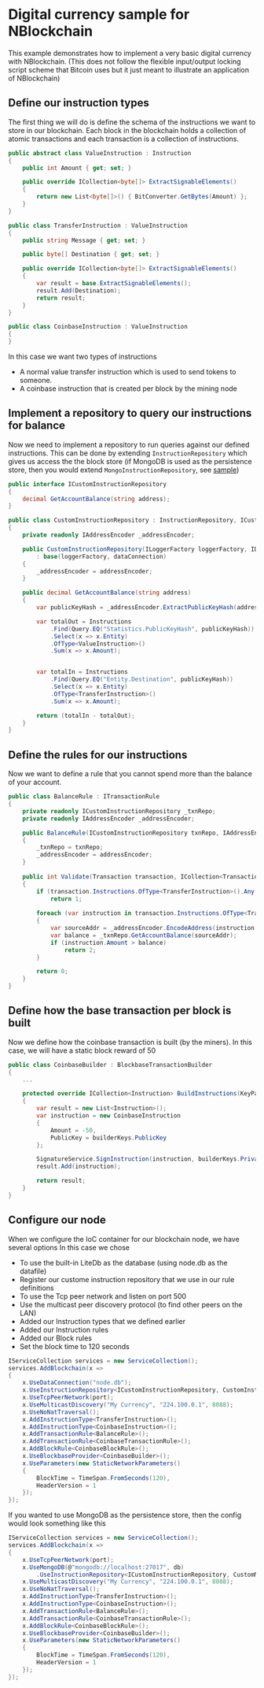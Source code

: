 # Digital currency sample for NBlockchain

This example demonstrates how to implement a very basic digital currency with NBlockchain.
(This does not follow the flexible input/output locking script scheme that Bitcoin uses but it just meant to illustrate an application of NBlockchain)

## Define our instruction types

The first thing we will do is define the schema of the instructions we want to store in our blockchain. 
Each block in the blockchain holds a collection of atomic transactions and each transaction is a collection of instructions.

```c#
public abstract class ValueInstruction : Instruction
{
    public int Amount { get; set; }

    public override ICollection<byte[]> ExtractSignableElements()
    {
        return new List<byte[]>() { BitConverter.GetBytes(Amount) };
    }
}

public class TransferInstruction : ValueInstruction
{
    public string Message { get; set; }

    public byte[] Destination { get; set; }

    public override ICollection<byte[]> ExtractSignableElements()
    {
        var result = base.ExtractSignableElements();
        result.Add(Destination);
        return result;
    }
}

public class CoinbaseInstruction : ValueInstruction
{
}
```

In this case we want two types of instructions
 * A normal value transfer instruction which is used to send tokens to someone.
 * A coinbase instruction that is created per block by the mining node

## Implement a repository to query our instructions for balance

Now we need to implement a repository to run queries against our defined instructions.
This can be done by extending `InstructionRepository` which gives us access the the block store (if MongoDB is used as the persistence store, then you would extend `MongoInstructionRepository`, see [sample](Repositories/Mongo/CustomMongoInstructionRepository.cs))

```c#
public interface ICustomInstructionRepository
{
    decimal GetAccountBalance(string address);
}

public class CustomInstructionRepository : InstructionRepository, ICustomInstructionRepository
{
    private readonly IAddressEncoder _addressEncoder;

    public CustomInstructionRepository(ILoggerFactory loggerFactory, IDataConnection dataConnection, IAddressEncoder addressEncoder)
        : base(loggerFactory, dataConnection)
    {
        _addressEncoder = addressEncoder;
    }

    public decimal GetAccountBalance(string address)
    {
        var publicKeyHash = _addressEncoder.ExtractPublicKeyHash(address);

        var totalOut = Instructions
            .Find(Query.EQ("Statistics.PublicKeyHash", publicKeyHash))
            .Select(x => x.Entity)
            .OfType<ValueInstruction>()
            .Sum(x => x.Amount);


        var totalIn = Instructions
            .Find(Query.EQ("Entity.Destination", publicKeyHash))
            .Select(x => x.Entity)
            .OfType<TransferInstruction>()
            .Sum(x => x.Amount);

        return (totalIn - totalOut);
    }
}

```

## Define the rules for our instructions

Now we want to define a rule that you cannot spend more than the balance of your account.

```c#
public class BalanceRule : ITransactionRule
{
    private readonly ICustomInstructionRepository _txnRepo;
    private readonly IAddressEncoder _addressEncoder;

    public BalanceRule(ICustomInstructionRepository txnRepo, IAddressEncoder addressEncoder)
    {
        _txnRepo = txnRepo;
        _addressEncoder = addressEncoder;
    }
        
    public int Validate(Transaction transaction, ICollection<Transaction> siblings)
    {
        if (transaction.Instructions.OfType<TransferInstruction>().Any(x => x.Amount < 0))
            return 1;
            
        foreach (var instruction in transaction.Instructions.OfType<TransferInstruction>())
        {
            var sourceAddr = _addressEncoder.EncodeAddress(instruction.PublicKey, 0);
            var balance = _txnRepo.GetAccountBalance(sourceAddr);
            if (instruction.Amount > balance)
                return 2;
        }

        return 0;
    }
}    
```

## Define how the base transaction per block is built

Now we define how the coinbase transaction is built (by the miners).
In this case, we will have a static block reward of 50

```c#
public class CoinbaseBuilder : BlockbaseTransactionBuilder
{
    ...

    protected override ICollection<Instruction> BuildInstructions(KeyPair builderKeys, ICollection<Transaction> transactions)
    {
        var result = new List<Instruction>();
        var instruction = new CoinbaseInstruction
        {
            Amount = -50,
            PublicKey = builderKeys.PublicKey
        };

        SignatureService.SignInstruction(instruction, builderKeys.PrivateKey);
        result.Add(instruction);

        return result;
    }
}
```

## Configure our node

When we configure the IoC container for our blockchain node, we have several options
In this case we chose
 * To use the built-in LiteDb as the database (using node.db as the datafile)
 * Register our custome instruction repository that we use in our rule definitions
 * To use the Tcp peer network and listen on port 500
 * Use the multicast peer discovery protocol (to find other peers on the LAN)
 * Added our Instruction types that we defined earlier
 * Added our Instruction rules
 * Added our Block rules
 * Set the block time to 120 seconds

```c#
IServiceCollection services = new ServiceCollection();
services.AddBlockchain(x =>
{
    x.UseDataConnection("node.db");
    x.UseInstructionRepository<ICustomInstructionRepository, CustomInstructionRepository>();
    x.UseTcpPeerNetwork(port);
    x.UseMulticastDiscovery("My Currency", "224.100.0.1", 8088);
	x.UseNoNatTraversal();
    x.AddInstructionType<TransferInstruction>();
    x.AddInstructionType<CoinbaseInstruction>();
    x.AddTransactionRule<BalanceRule>();
    x.AddTransactionRule<CoinbaseTransactionRule>();
    x.AddBlockRule<CoinbaseBlockRule>();
    x.UseBlockbaseProvider<CoinbaseBuilder>();
    x.UseParameters(new StaticNetworkParameters()
    {
        BlockTime = TimeSpan.FromSeconds(120),
        HeaderVersion = 1
    });
});
```

If you wanted to use MongoDB as the persistence store, then the config would look something like this

```c#
IServiceCollection services = new ServiceCollection();
services.AddBlockchain(x =>
{
    x.UseTcpPeerNetwork(port);
    x.UseMongoDB(@"mongodb://localhost:27017", db)
        .UseInstructionRepository<ICustomInstructionRepository, CustomMongoInstructionRepository>();
    x.UseMulticastDiscovery("My Currency", "224.100.0.1", 8088);
	x.UseNoNatTraversal();
    x.AddInstructionType<TransferInstruction>();
    x.AddInstructionType<CoinbaseInstruction>();
    x.AddTransactionRule<BalanceRule>();
    x.AddTransactionRule<CoinbaseTransactionRule>();
    x.AddBlockRule<CoinbaseBlockRule>();
    x.UseBlockbaseProvider<CoinbaseBuilder>();
    x.UseParameters(new StaticNetworkParameters()
    {
        BlockTime = TimeSpan.FromSeconds(120),
        HeaderVersion = 1
    });
});
```
